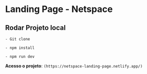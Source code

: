 # Landing Page - Netspace

## Rodar Projeto local

```
- Git clone

- npm install

- npm run dev
```

**Acesso o projeto**: `(https://netspace-landing-page.netlify.app/)`
